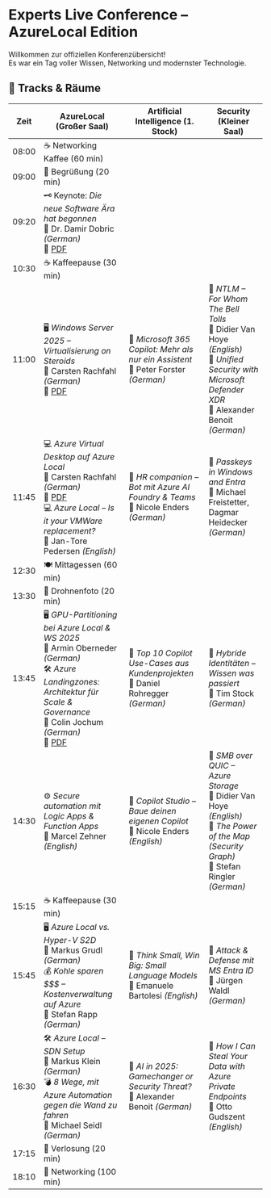 # Experts Live Conference – AzureLocal Edition

Willkommen zur offiziellen Konferenzübersicht!  
Es war ein Tag voller Wissen, Networking und modernster Technologie.

## 📍 Tracks & Räume

| Zeit       | AzureLocal (Großer Saal)                     | Artificial Intelligence (1. Stock)                            | Security (Kleiner Saal)                                      |
|------------|----------------------------------------------|---------------------------------------------------------------|--------------------------------------------------------------|
| 08:00      | ☕️ Networking Kaffee (60 min)                |                                                               |                                                              |
| 09:00      | 🎤 Begrüßung (20 min)                        |                                                               |                                                              |
| 09:20      | 🗝️ Keynote: *Die neue Software Ära hat begonnen*  <br>👤 Dr. Damir Dobric *(German)* <br>🔗 [PDF](Sessions/Experts%20Live%20Austria%202025-Keynote.pdf) |                                                               |                                                              |
| 10:30      | ☕️ Kaffeepause (30 min)                     |                                                               |                                                              |
| 11:00      | 🖥️ *Windows Server 2025 – Virtualisierung on Steroids* <br>👤 Carsten Rachfahl *(German)* <br>🔗 [PDF](Sessions/Azure%20Local%20-%20Windows%20Server%202025%20-%20Virtualisierung%20on%20Steroids%20-%20Carsten%20Rachfahl.pdf) | 🤖 *Microsoft 365 Copilot: Mehr als nur ein Assistent* <br>👤 Peter Forster *(German)* | 🔐 *NTLM – For Whom The Bell Tolls* <br>👤 Didier Van Hoye *(English)* <br>🔐 *Unified Security with Microsoft Defender XDR* <br>👤 Alexander Benoit *(German)* |
| 11:45      | 💻 *Azure Virtual Desktop auf Azure Local* <br>👤 Carsten Rachfahl *(German)* <br>🔗 [PDF](Sessions/Azure%20Local%20-%20Azure%20Virtual%20Desktop%20auf%20Azure%20Local%20-%20Carsten%20Rachfahl.pdf) <br>💻 *Azure Local – Is it your VMWare replacement?* <br>👤 Jan-Tore Pedersen *(English)* | 🤖 *HR companion – Bot mit Azure AI Foundry & Teams* <br>👤 Nicole Enders *(German)* | 🔐 *Passkeys in Windows and Entra* <br>👤 Michael Freistetter, Dagmar Heidecker *(German)* |
| 12:30      | 🍽️ Mittagessen (60 min)                     |                                                               |                                                              |
| 13:30      | 📸 Drohnenfoto (20 min)                      |                                                               |                                                              |
| 13:45      | 🖥️ *GPU-Partitioning bei Azure Local & WS 2025* <br>👤 Armin Oberneder *(German)* <br>🛠️ *Azure Landingzones: Architektur für Scale & Governance* <br>👤 Colin Jochum *(German)* <br>🔗 [PDF](Sessions/Azure%20-%20Azure%20Landingzones%20-%20Colin%20Jochum.pdf) | 🤖 *Top 10 Copilot Use-Cases aus Kundenprojekten* <br>👤 Daniel Rohregger *(German)* | 🔐 *Hybride Identitäten – Wissen was passiert* <br>👤 Tim Stock *(German)* |
| 14:30      | ⚙️ *Secure automation mit Logic Apps & Function Apps* <br>👤 Marcel Zehner *(English)* | 🤖 *Copilot Studio – Baue deinen eigenen Copilot* <br>👤 Nicole Enders *(English)* | 🔐 *SMB over QUIC – Azure Storage* <br>👤 Didier Van Hoye *(English)* <br>🔐 *The Power of the Map (Security Graph)* <br>👤 Stefan Ringler *(German)* |
| 15:15      | ☕️ Kaffeepause (30 min)                     |                                                               |                                                              |
| 15:45      | 🖥️ *Azure Local vs. Hyper-V S2D* <br>👤 Markus Grudl *(German)* <br>💰 *Kohle sparen $$$ – Kostenverwaltung auf Azure* <br>👤 Stefan Rapp *(German)* | 🤖 *Think Small, Win Big: Small Language Models* <br>👤 Emanuele Bartolesi *(English)* | 🔐 *Attack & Defense mit MS Entra ID* <br>👤 Jürgen Waldl *(German)* |
| 16:30      | 🛠️ *Azure Local – SDN Setup* <br>👤 Markus Klein *(German)* <br>💣 *8 Wege, mit Azure Automation gegen die Wand zu fahren* <br>👤 Michael Seidl *(German)* | 🤖 *AI in 2025: Gamechanger or Security Threat?* <br>👤 Alexander Benoit *(German)* | 🔐 *How I Can Steal Your Data with Azure Private Endpoints* <br>👤 Otto Gudszent *(English)* |
| 17:15      | 🎁 Verlosung (20 min)                       |                                                               |                                                              |
| 18:10      | 🤝 Networking (100 min)                     |                                                               |                                                              |
